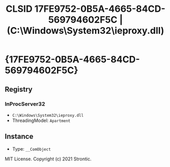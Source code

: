 ﻿---
title: "CLSID 17FE9752-0B5A-4665-84CD-569794602F5C | (C:\\Windows\\System32\\ieproxy.dll)"
excerpt: What is COM-Object CLSID 17FE9752-0B5A-4665-84CD-569794602F5C?
---

# {17FE9752-0B5A-4665-84CD-569794602F5C}


## Registry


### InProcServer32

* `C:\Windows\System32\ieproxy.dll`
* ThreadingModel: `Apartment`

## Instance

* Type: `__ComObject`

MIT License. Copyright (c) 2021 Strontic.


